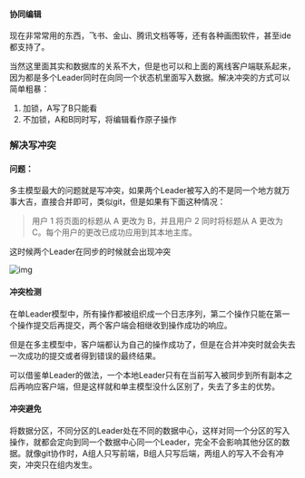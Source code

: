 #### 协同编辑

现在非常常用的东西，飞书、金山、腾讯文档等等，还有各种画图软件，甚至ide都支持了。

当然这里面其实和数据库的关系不大，但是也可以和上面的离线客户端联系起来，因为都是多个Leader同时在向同一个状态机里面写入数据。解决冲突的方式可以简单粗暴：

1. 加锁，A写了B只能看
2. 不加锁，A和B同时写，将编辑看作原子操作

### 解决写冲突

#### 问题：

多主模型最大的问题就是写冲突，如果两个Leader被写入的不是同一个地方就万事大吉，直接合并即可，类似git，但是如果有下面这种情况：

> 用户 1 将页面的标题从 A 更改为 B，并且用户 2 同时将标题从 A 更改为 C。每个用户的更改已成功应用到其本地主库。

这时候两个Leader在同步的时候就会出现冲突

![img](https://wtsclwq.oss-cn-beijing.aliyuncs.com/fig5-7.png)

#### 冲突检测

在单Leader模型中，所有操作都被组织成一个日志序列，第二个操作只能在第一个操作提交后再提交，两个客户端会相继收到操作成功的响应。

但是在多主模型中，客户端都认为自己的操作成功了，但是在合并冲突时就会失去一次成功的提交或者得到错误的最终结果。

可以借鉴单Leader的做法，一个本地Leader只有在当前写入被同步到所有副本之后再响应客户端，但是这样就和单主模型没什么区别了，失去了多主的优势。

#### 冲突避免

将数据分区，不同分区的Leader处在不同的数据中心，这样对同一个分区的写入操作，就都会定向到同一个数据中心同一个Leader，完全不会影响其他分区的数据。就像git协作时，A组人只写前端，B组人只写后端，两组人的写入不会有冲突，冲突只在组内发生。
